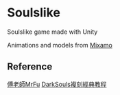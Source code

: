 # Soulslike

Soulslike game made with Unity

Animations and models from [Mixamo](https://www.mixamo.com/)

## Reference

[傅老師MrFu](https://space.bilibili.com/211153830) [DarkSouls複刻經典教程](https://www.bilibili.com/video/BV1gW411T7yb?p=1&vd_source=0a0b67d122059954f68056e4d99ac666) 